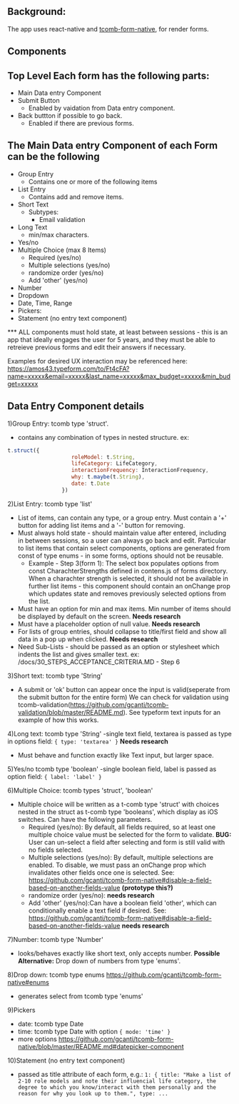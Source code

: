 ## Background:

The app uses react-native and [tcomb-form-native](https://github.com/gcanti/tcomb-form-native/), for render forms.

## Components

## Top Level Each form has the following parts:
- Main Data entry Component
- Submit Button
   - Enabled by vaidation from Data entry component.
- Back buttton if possible to go back.
   - Enabled if there are previous forms.

## The Main Data entry Component of each Form can be the following
- Group Entry
    - Contains one or more of the following items
- List Entry
    - Contains add and remove items.
- Short Text 
    - Subtypes:
        - Email validation
- Long Text
    - min/max characters.
- Yes/no 
- Multiple Choice (max 8 Items)
    - Required  (yes/no)
    - Multiple selections (yes/no)
    - randomize order (yes/no)
    - Add 'other' (yes/no)
- Number
- Dropdown
-   Date, Time, Range
- Pickers:
- Statement (no entry text component)


*** ALL components must hold state, at least between sessions - this is an app that ideally engages the user for 5 years, and they must be able to retreieve previous forms and edit their answers if necessary.

Examples for desired UX interaction may be referenced here: https://amos43.typeform.com/to/Ft4cFA?name=xxxxx&email=xxxxx&last_name=xxxxx&max_budget=xxxxx&min_budget=xxxxx


## Data Entry Component details
1)Group Entry: tcomb type 'struct'.
- contains any combination of types in nested structure. ex:
```javascript
t.struct({
                    roleModel: t.String,
                    lifeCategory: LifeCategory,
                    interactionFrequency: InteractionFrequency,
                    why: t.maybe(t.String),
                    date: t.Date
                 })
```

2)List Entry: tcomb type 'list'
- List of items, can contain any type, or a group entry. Must contain a '+' button for adding list items and a '-' button for removing.
- Must always hold state - should maintain value after entered, including in between sessions, so a user can always go back and edit. Particular to list items that contain select components, options are generated from const of type enums - in some forms, options should not be reusable.
  - Example - Step 3(form 1):
     The select box populates options from const CharachterStrengths defined in contens.js of forms directory. When a charachter strength is selected, it should not be available in further list items - this component should contain an onChange prop which updates state and removes previously selected options from the list.
- Must have an option for min and max items. Min number of items should be displayed by default on the screen. **Needs research**
- Must have a placeholder option of null value. **Needs research**
- For lists of group entries, should collapse to title/first field and show all data in a pop up when clicked. **Needs research**
- Need Sub-Lists - should be passed as an option or stylesheet which indents the list and gives smaller text. ex: /docs/30_STEPS_ACCEPTANCE_CRITERIA.MD - Step 6

3)Short text: tcomb type 'String'
- A submit or 'ok' button can appear once the input is valid(seperate from the submit button for the entire form) We can check for validation using tcomb-validation(https://github.com/gcanti/tcomb-validation/blob/master/README.md). See typeform text inputs for an example of how this works.

4)Long text: tcomb type 'String'
-single text field, textarea is passed as type in options field: ```{ type: 'textarea' }``` **Needs research**
- Must behave and function exactly like Text input, but larger space. 

5)Yes/no tcomb type 'boolean'
-single boolean field, label is passed as option field: ```{ label: 'label' }```

6)Multiple Choice: tcomb types 'struct', 'boolean'
- Multiple choice will be written as a t-comb type 'struct' with choices nested in the struct as t-comb type 'booleans', which display as iOS switches. Can have the following parameters. 
    - Required  (yes/no): By default, all fields required, so at least one multiple choice value must be selected for the form to validate. **BUG:** User can un-select a field after selecting and form is still valid with no fields selected.
    - Multiple selections (yes/no): By default, multiple selections are enabled. To disable, we must pass an onChange prop which invalidates other fields once one is selected. See: https://github.com/gcanti/tcomb-form-native#disable-a-field-based-on-another-fields-value **(prototype this?)**
    - randomize order (yes/no): **needs research**
    - Add 'other' (yes/no):Can have a boolean field 'other', which can conditionally enable a text field if desired. See:
   https://github.com/gcanti/tcomb-form-native#disable-a-field-based-on-another-fields-value **needs research**

7)Number: tcomb type 'Number'
- looks/behaves exactly like short text, only accepts number. **Possible Alternative:** Drop down of numbers from type 'enums'.

8)Drop down: tcomb type enums https://github.com/gcanti/tcomb-form-native#enums
- generates select from tcomb type 'enums'

9)Pickers
- date: tcomb type Date
- time: tcomb type Date with option ``` { mode: 'time' } ```
- more options https://github.com/gcanti/tcomb-form-native/blob/master/README.md#datepicker-component

10)Statement (no entry text component)
- passed as title attribute of each form, e.g.: 
``` 1: { title: "Make a list of 2-10 role models and note their influencial life category, the degree to which you know/interact with them personally and the reason for why you look up to them.", type: ... ```





